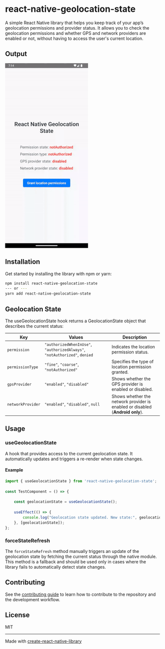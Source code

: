 # react-native-geolocation-state

A simple React Native library that helps you keep track of your app’s geolocation permissions and provider status.
It allows you to check the geolocation permissions and whether GPS and network providers are enabled or not, without having to access the user's current location.


## Output
![Output example](output_example.gif)


## Installation

Get started by installing the library with npm or yarn:

```sh
npm install react-native-geolocation-state
--- or ---
yarn add react-native-geolocation-state
```


## Geolocation State

The useGeolocationState hook returns a GeolocationState object that describes the current status:

| Key               | Values                                                                     | Description                                                                   |
|-------------------|----------------------------------------------------------------------------|-------------------------------------------------------------------------------|
| `permission`      | `"authorizedWhenInUse"`, `"authorizedAlways"`, `"notAuthorized"`, `denied` | Indicates the location permission status.                                     |
| `permissionType`  | `"fine"`, `"coarse"`, `"notAuthorized"`                                    | Specifies the type of location permission granted.                            |
| `gpsProvider`     | `"enabled"`, `"disabled"`                                                  | Shows whether the GPS provider is enabled or disabled.                        |
| `networkProvider` | `"enabled"`, `"disabled"`, `null`                                          | Shows whether the network provider is enabled or disabled (**Android only**). |


## Usage

### useGeolocationState

A hook that provides access to the current geolocation state. It automatically updates and triggers a re-render when state changes.

#### Example

```typescript
import { useGeolocationState } from 'react-native-geolocation-state';

const TestComponent = () => {
    
    const geolocationState = useGeolocationState();

    useEffect(() => {
        console.log("Geolocation state updated. New state:", geolocationState);
    }, [geolocationState]);
};
```

### forceStateRefresh

The `forceStateRefresh` method manually triggers an update of the geolocation state by fetching the current status through the native module.
This method is a fallback and should be used only in cases where the library fails to automatically detect state changes.


## Contributing

See the [contributing guide](CONTRIBUTING.md) to learn how to contribute to the repository and the development workflow.

## License

MIT

---

Made with [create-react-native-library](https://github.com/callstack/react-native-builder-bob)

